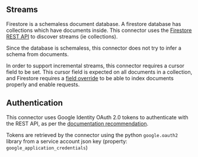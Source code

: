 ## Streams

Firestore is a schemaless document database. A firestore database has collections which have documents inside. This connector uses the [Firestore REST API](https://firebase.google.com/docs/firestore/use-rest-api) to discover streams (ie collections).

Since the database is schemaless, this connector does not try to infer a schema from documents.

In order to support incremental streams, this connector requires a cursor field to be set. This cursor field is expected on all documents in a collection, and Firestore requires a [field override](https://firebase.google.com/docs/reference/firestore/indexes#fieldoverrides) to be able to index documents properly and enable requests.

## Authentication

This connector uses Google Identity OAuth 2.0 tokens to authenticate with the REST API, as per the [documentation recommendation](https://firebase.google.com/docs/firestore/use-rest-api#authentication_and_authorization).

Tokens are retrieved by the connector using the python `google.oauth2` library from a service account json key (property: `google_application_credentials`)